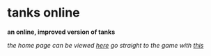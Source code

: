 # tanks online
**an online, improved version of tanks**

*the home page can be viewed [here](https://goo.gl/8EU1oY)*
*go straight to the game with [this](https://goo.gl/YaDgC8)*
